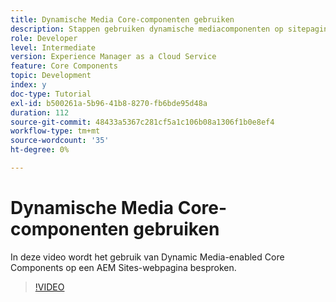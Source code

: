```yaml
---
title: Dynamische Media Core-componenten gebruiken
description: Stappen gebruiken dynamische mediacomponenten op sitepagina
role: Developer
level: Intermediate
version: Experience Manager as a Cloud Service
feature: Core Components
topic: Development
index: y
doc-type: Tutorial
exl-id: b500261a-5b96-41b8-8270-fb6bde95d48a
duration: 112
source-git-commit: 48433a5367c281cf5a1c106b08a1306f1b0e8ef4
workflow-type: tm+mt
source-wordcount: '35'
ht-degree: 0%

---
```


# Dynamische Media Core-componenten gebruiken

In deze video wordt het gebruik van Dynamic Media-enabled Core Components op een AEM Sites-webpagina besproken.

>[!VIDEO](https://video.tv.adobe.com/v/335461?quality=12&learn=on)
